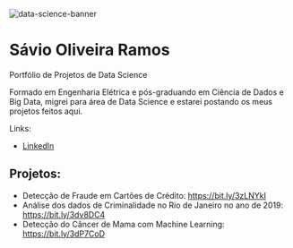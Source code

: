 ![data-science-banner](https://user-images.githubusercontent.com/88800541/171341328-13934da0-7ac5-4733-8c26-2f13d9b567a9.jpg)

# Sávio Oliveira Ramos
Portfólio de Projetos de Data Science

Formado em Engenharia Elétrica e pós-graduando em Ciência de Dados e Big Data, migrei para área de Data Science e estarei postando os meus projetos feitos aqui.

Links:

  * [LinkedIn](https://www.linkedin.com/in/savioramos)

## Projetos:

  * Detecção de Fraude em Cartões de Crédito: https://bit.ly/3zLNYkI
  * Análise dos dados de Criminalidade no Rio de Janeiro no ano de 2019: https://bit.ly/3dv8DC4
  * Detecção do Câncer de Mama com Machine Learning: https://bit.ly/3dP7CoD
 
